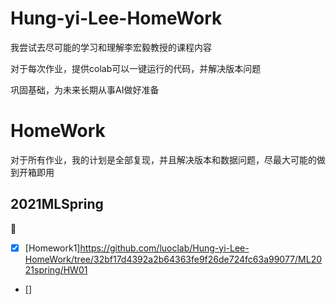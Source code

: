 # Hung-yi-Lee-HomeWork
我尝试去尽可能的学习和理解李宏毅教授的课程内容

对于每次作业，提供colab可以一键运行的代码，并解决版本问题

巩固基础，为未来长期从事AI做好准备

# HomeWork
对于所有作业，我的计划是全部复现，并且解决版本和数据问题，尽最大可能的做到开箱即用

## 2021MLSpring
:rocket:
- [x] [Homework1]https://github.com/luoclab/Hung-yi-Lee-HomeWork/tree/32bf17d4392a2b64363fe9f26de724fc63a99077/ML2021spring/HW01
- []
